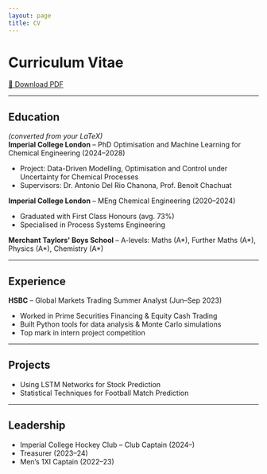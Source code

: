 ```yaml
---
layout: page
title: CV
---
```


# Curriculum Vitae

[📄 Download PDF](/assets/CV.pdf)

---

## Education
*(converted from your LaTeX)*  
**Imperial College London** – PhD Optimisation and Machine Learning for Chemical Engineering (2024–2028)  
- Project: Data-Driven Modelling, Optimisation and Control under Uncertainty for Chemical Processes  
- Supervisors: Dr. Antonio Del Rio Chanona, Prof. Benoit Chachuat

**Imperial College London** – MEng Chemical Engineering (2020–2024)  
- Graduated with First Class Honours (avg. 73%)  
- Specialised in Process Systems Engineering  

**Merchant Taylors' Boys School** – A-levels: Maths (A*), Further Maths (A*), Physics (A*), Chemistry (A*)

---

## Experience
**HSBC** – Global Markets Trading Summer Analyst (Jun–Sep 2023)  
- Worked in Prime Securities Financing & Equity Cash Trading  
- Built Python tools for data analysis & Monte Carlo simulations  
- Top mark in intern project competition

---

## Projects
- Using LSTM Networks for Stock Prediction  
- Statistical Techniques for Football Match Prediction

---

## Leadership
- Imperial College Hockey Club – Club Captain (2024–)  
- Treasurer (2023–24)  
- Men’s 1XI Captain (2022–23)